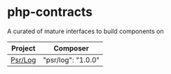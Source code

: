 php-contracts
=============

A curated of mature interfaces to build components on

| Project | Composer |
|:-------:|:--------:|
|[Psr/Log](https://github.com/php-fig/log)|"psr/log": "1.0.0"|
 